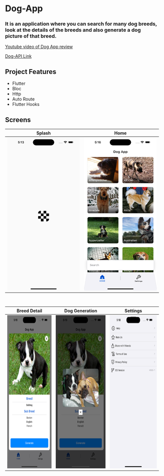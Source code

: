 # Dog-App

### It is an application where you can search for many dog breeds, look at the details of the breeds and also generate a dog picture of that breed.


[Youtube video of Dog App review](https://www.youtube.com/watch?v=IA3L5CGaBm0)

[Dog-API Link](https://dog.ceo/dog-api/documentation/)

## Project Features
 - Flutter
 - Bloc
 - Http
 - Auto Route
 - Flutter Hooks

## Screens

| Splash | Home |
| ------ | ------ |
|<img src="https://github.com/yunus6116/Dog-App/blob/main/assets/screen_shots/splash_page.png" width="250" height="500"/>|<img src="https://github.com/yunus6116/Dog-App/blob/main/assets/screen_shots/home_page.png" width="250" height="500"/>|

</br>

| Breed Detail | Dog Generation | Settings |
| ----- | ------------ | ------------ |
|<img src="https://github.com/yunus6116/Dog-App/blob/main/assets/screen_shots/breed_detail_page.png" width="250" height="500"/>|<img src="https://github.com/yunus6116/Dog-App/blob/main/assets/screen_shots/dog_generation_page.png" width="250" height="500"/>|<img src="https://github.com/yunus6116/Dog-App/blob/main/assets/screen_shots/settings_page.png" width="250" height="500"/>|

</br>
